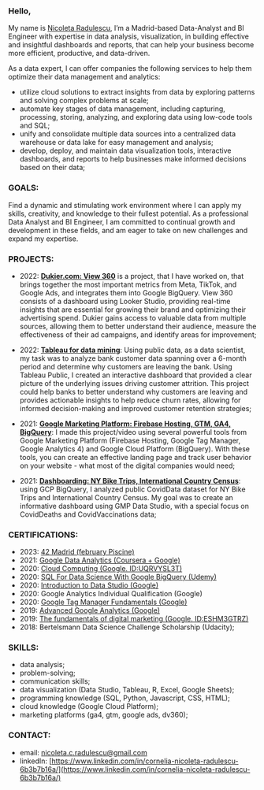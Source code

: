 ### Hello,

My name is [Nicoleta Radulescu](https://www.linkedin.com/in/cornelia-nicoleta-radulescu-6b3b7b16a/), I’m a Madrid-based Data-Analyst and BI Engineer with expertise in data analysis, visualization, in building effective and insightful dashboards and reports, that can help your business become more efficient, productive, and data-driven.

As a data expert, I can offer companies the following services to help them optimize their data management and analytics:
- utilize cloud solutions to extract insights from data by exploring patterns and solving complex problems at scale;
- automate key stages of data management, including capturing, processing, storing, analyzing, and exploring data using low-code tools and SQL;
- unify and consolidate multiple data sources into a centralized data warehouse or data lake for easy management and analysis;
- develop, deploy, and maintain data visualization tools, interactive dashboards, and reports to help businesses make informed decisions based on their data;


### GOALS: 
Find a dynamic and stimulating work environment where I can apply my skills, creativity, and knowledge to their fullest potential. As a professional Data Analyst and BI Engineer, I am committed to continual growth and development in these fields, and am eager to take on new challenges and expand my expertise.

### PROJECTS:

- 2022: [**Dukier.com: View 360**](https://dukier.com) is a project, that I have worked on, that brings together the most important metrics from Meta, TikTok, and Google Ads, and integrates them into Google BigQuery. View 360 consists of a dashboard using Looker Studio, providing real-time insights that are essential for growing their brand and optimizing their advertising spend. Dukier gains access to valuable data from multiple sources, allowing them to better understand their audience, measure the effectiveness of their ad campaigns, and identify areas for improvement;

- 2022: [**Tableau for data mining**](https://github.com/NikoRadulescu/Tableau-for-Data-Mining): Using public data, as a data scientist, my task was to analyze bank customer data spanning over a 6-month period and determine why customers are leaving the bank. Using Tableau Public, I created an interactive dashboard that provided a clear picture of the underlying issues driving customer attrition. This project could help banks to better understand why customers are leaving and provides actionable insights to help reduce churn rates, allowing for informed decision-making and improved customer retention strategies;

- 2021: [**Google Marketing Platform: Firebase Hosting, GTM, GA4, BigQuery**](https://github.com/NikoRadulescu/Firebase-Hosting-GTM-GA4-BigQuery): I made this project/video using several powerful tools from Google Marketing Platform (Firebase Hosting, Google Tag Manager, Google Analytics 4) and Google Cloud Platform (BigQuery). With these tools, you can create an effective landing page and track user behavior on your website - what most of the digital companies would need;

- 2021: [**Dashboarding: NY Bike Trips, International Country Census**](https://github.com/NikoRadulescu/BigQuery-with-Data-Studio-Case-study-Covid19): using GCP BigQuery, I analyzed public CovidData dataset for NY Bike Trips and International Country Census. My goal was to create an informative dashboard using GMP Data Studio, with a special focus on CovidDeaths and CovidVaccinations data;




### CERTIFICATIONS:
- 2023: [42 Madrid (february Piscine)](https://www.42madrid.com/)
- 2021: [Google Data Analytics (Coursera + Google)](https://www.coursera.org/account/accomplishments/professional-cert/HEXY85T6YTXF)
- 2020: [Cloud Computing (Google. ID:UQRVYSL3T)](https://learndigital.withgoogle.com/activate/validate-certificate-code)
- 2020: [SQL For Data Science With Google BigQuery (Udemy)](https://www.udemy.com/certificate/UC-8da8f328-39c6-47c2-93ff-323bd0dd101d/)
- 2020: [Introduction to Data Studio (Google)](https://analytics.google.com/analytics/academy/certificate/ZCuyaav-QUCtYO28cAmVYg)
- 2020: Google Analytics Individual Qualification (Google)
- 2020: [Google Tag Manager Fundamentals (Google)](https://analytics.google.com/analytics/academy/certificate/xvXKCiqOTIqyMwyZvrT5tQ)
- 2019: [Advanced Google Analytics (Google)](https://analytics.google.com/analytics/academy/certificate/oEV5_XK3RU6WD3_w-qoSlQ)
- 2019: [The fundamentals of digital marketing (Google. ID:ESHM3GTRZ)](https://learndigital.withgoogle.com/digitalgarage/validate-certificate-code)
- 2018: Bertelsmann Data Science Challenge Scholarship (Udacity);

### SKILLS:
- data analysis;
- problem-solving;
- communication skills;
- data visualization (Data Studio, Tableau, R, Excel, Google Sheets);
- programming knowledge (SQL, Python, Javascript, CSS, HTML);
- cloud knowledge (Google Cloud Platform);
- marketing platforms (ga4, gtm, google ads, dv360);

### CONTACT: 
- email: [nicoleta.c.radulescu@gmail.com](mailto:nicoleta.c.radulescu@gmail.com) 
- linkedIn: [https://www.linkedin.com/in/cornelia-nicoleta-radulescu-6b3b7b16a/](https://www.linkedin.com/in/cornelia-nicoleta-radulescu-6b3b7b16a/)



